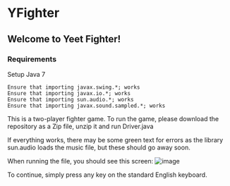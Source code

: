 # YFighter

## Welcome to Yeet Fighter!

### Requirements

Setup Java 7
```
Ensure that importing javax.swing.*; works
Ensure that importing javax.io.*; works
Ensure that importing sun.audio.*; works
Ensure that importing javax.sound.sampled.*; works
```
This is a two-player fighter game. To run the game, please download the repository as a Zip file, unzip it and run Driver.java

If everything works, there may be some green text for errors as the library sun.audio loads the music file, but these should go away soon.

When running the file, you should see this screen:
![image](https://user-images.githubusercontent.com/32823036/184793648-adf6f358-f14f-4971-9fcf-198d5770f92e.png)

To continue, simply press any key on the standard English keyboard.






